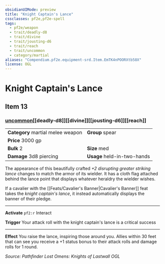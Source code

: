```yaml
---
obsidianUIMode: preview
title: "Knight Captain's Lance"
cssclasses: pf2e,pf2e-spell
tags:
  - pf2e/weapon
  - trait/deadly-d8
  - trait/divine
  - trait/jousting-d6
  - trait/reach
  - trait/uncommon
  - category/martial
aliases: "Compendium.pf2e.equipment-srd.Item.EmTK4nPOORXtb58X"
license: OGL
---
```

# Knight Captain's Lance
## Item 13
### [uncommon](uncommon "Uncommon Rarity Trait")[[deadly-d8]][[divine]][[jousting-d6]][[reach]]

|  |  |
| -- | -- |
| **Category** martial melee weapon | **Group** spear |
| **Price** 3000 gp |  |
| **Bulk** 2 | **Size** med |
| **Damage** 3d8 piercing  | **Usage** held-in-two-hands |



The appearance of this beautifully crafted _+2 disrupting greater striking lance_ changes to match the armor of its wielder. It has a cloth flag attached behind the lance point that displays whatever heraldry the wielder wishes.

If a cavalier with the [[Feats/Cavalier's Banner|Cavalier's Banner]] feat takes the _knight captain's lance_, it instead automatically displays the banner of their pledge.

* * *

**Activate** `pf2:r` Interact

**Trigger** Your attack roll with the knight captain's lance is a critical success

* * *

**Effect** You raise the lance, inspiring those around you. Allies within 30 feet that can see you receive a +1 status bonus to their attack rolls and damage rolls for 1 round.

*Source: Pathfinder Lost Omens: Knights of Lastwall*
*OGL*